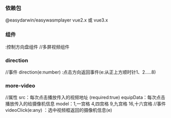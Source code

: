 ### 依赖包
@easydarwin/easywasmplayer
vue2.x 或 vue3.x


###  组件

<direction /> :控制方向盘组件
<more-video :src="'ws://10.0.60.168:80/rtp/000000CE.flv'" equipData="''" :model="1"> </more-video> //多屏视频组件

###  direction
//事件
direction(e:number) :点击方向返回事件(e:从正上方顺时针1、2.....8)
###  more-video
//属性
src：每次点击播放传入的视频地址 (required:true)
equipData：每次点击播放传入的给摄像机信息
model：1,一宫格 4,四宫格 9,九宫格 16,十六宫格
//事件
videoClick(e:any) ：选中视频框返回的摄像机信息(e)